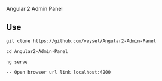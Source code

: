 Angular 2 Admin Panel

## Use

```
git clone https://github.com/veysel/Angular2-Admin-Panel
```
```
cd Angular2-Admin-Panel
```
```
ng serve
```
```
-- Open browser url link localhost:4200
```
